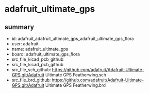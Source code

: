 # adafruit_ultimate_gps
 
## summary 
* id: adafruit_adafruit_ultimate_gps_adafruit_ultimate_gps_flora
* user: adafruit
* name: adafruit_ultimate_gps
* board: adafruit_ultimate_gps_flora
* src_file_kicad_pcb_github: 
* src_file_kicad_pcb_github: 
* src_file_sch_github: https://github.com/adafruit/Adafruit-Ultimate-GPS.git/Adafruit Ultimate GPS Featherwing.sch
* src_file_brd_github: https://github.com/adafruit/Adafruit-Ultimate-GPS.git/Adafruit Ultimate GPS Featherwing.brd



